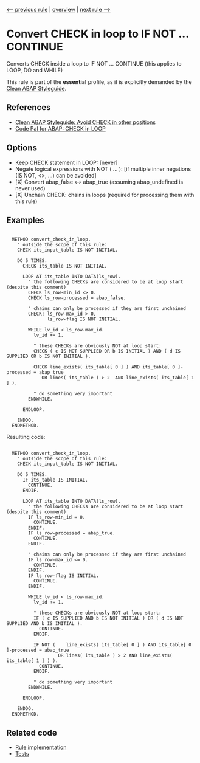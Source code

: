 [<-- previous rule](CheckOutsideLoopRule.md) | [overview](../rules.md) | [next rule -->](IfBlockAtLoopEndRule.md)

# Convert CHECK in loop to IF NOT ... CONTINUE

Converts CHECK inside a loop to IF NOT ... CONTINUE \(this applies to LOOP, DO and WHILE\)

This rule is part of the **essential** profile, as it is explicitly demanded by the [Clean ABAP Styleguide](https://github.com/SAP/styleguides/blob/main/clean-abap/CleanABAP.md).

## References

* [Clean ABAP Styleguide: Avoid CHECK in other positions](https://github.com/SAP/styleguides/blob/main/clean-abap/CleanABAP.md#avoid-check-in-other-positions)
* [Code Pal for ABAP: CHECK in LOOP](https://github.com/SAP/code-pal-for-abap/blob/master/docs/checks/check-in-loop.md)

## Options

* Keep CHECK statement in LOOP: \[never\]
* Negate logical expressions with NOT \( ... \): \[if multiple inner negations \(IS NOT, <>, ...\) can be avoided\]
* \[X\] Convert abap\_false <-> abap\_true \(assuming abap\_undefined is never used\)
* \[X\] Unchain CHECK: chains in loops \(required for processing them with this rule\)

## Examples


```ABAP

  METHOD convert_check_in_loop.
    " outside the scope of this rule:
    CHECK its_input_table IS NOT INITIAL.

    DO 5 TIMES.
      CHECK its_table IS NOT INITIAL.

      LOOP AT its_table INTO DATA(ls_row).
        " the following CHECKs are considered to be at loop start (despite this comment)
        CHECK ls_row-min_id <> 0.
        CHECK ls_row-processed = abap_false.

        " chains can only be processed if they are first unchained
        CHECK: ls_row-max_id > 0,
               ls_row-flag IS NOT INITIAL.

        WHILE lv_id < ls_row-max_id.
          lv_id += 1.

          " these CHECKs are obviously NOT at loop start: 
          CHECK ( c IS NOT SUPPLIED OR b IS INITIAL ) AND ( d IS SUPPLIED OR b IS NOT INITIAL ).

          CHECK line_exists( its_table[ 0 ] ) AND its_table[ 0 ]-processed = abap_true
             OR lines( its_table ) > 2  AND line_exists( its_table[ 1 ] ).

          " do something very important
        ENDWHILE.

      ENDLOOP.

    ENDDO.
  ENDMETHOD.
```

Resulting code:

```ABAP

  METHOD convert_check_in_loop.
    " outside the scope of this rule:
    CHECK its_input_table IS NOT INITIAL.

    DO 5 TIMES.
      IF its_table IS INITIAL.
        CONTINUE.
      ENDIF.

      LOOP AT its_table INTO DATA(ls_row).
        " the following CHECKs are considered to be at loop start (despite this comment)
        IF ls_row-min_id = 0.
          CONTINUE.
        ENDIF.
        IF ls_row-processed = abap_true.
          CONTINUE.
        ENDIF.

        " chains can only be processed if they are first unchained
        IF ls_row-max_id <= 0.
          CONTINUE.
        ENDIF.
        IF ls_row-flag IS INITIAL.
          CONTINUE.
        ENDIF.

        WHILE lv_id < ls_row-max_id.
          lv_id += 1.

          " these CHECKs are obviously NOT at loop start: 
          IF ( c IS SUPPLIED AND b IS NOT INITIAL ) OR ( d IS NOT SUPPLIED AND b IS INITIAL ).
            CONTINUE.
          ENDIF.

          IF NOT (    line_exists( its_table[ 0 ] ) AND its_table[ 0 ]-processed = abap_true
                   OR lines( its_table ) > 2 AND line_exists( its_table[ 1 ] ) ).
            CONTINUE.
          ENDIF.

          " do something very important
        ENDWHILE.

      ENDLOOP.

    ENDDO.
  ENDMETHOD.
```

## Related code

* [Rule implementation](../../com.sap.adt.abapcleaner/src/com/sap/adt/abapcleaner/rules/commands/CheckInLoopRule.java)
* [Tests](../../test/com.sap.adt.abapcleaner.test/src/com/sap/adt/abapcleaner/rules/commands/CheckInLoopTest.java)

